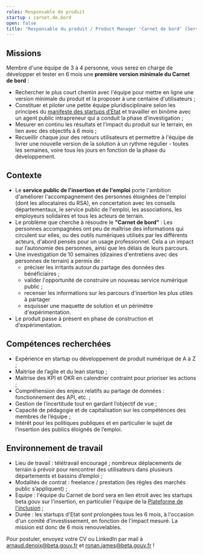 ```yaml
---
roles: Responsable de produit 
startup : carnet.de.bord
open: false
title: "Responsable du produit / Product Manager 'Carnet de bord' (Service Public de l’Insertion et de l’Emploi)"
---
```


## Missions 
Membre d'une équipe de 3 à 4 personne, vous serez en charge de développer et tester en 6 mois une **première version minimale du Carnet de bord** :
- Rechercher le plus court chemin avec l'équipe pour mettre en ligne une version minimale du produit et la proposer à une centaine d'utilisateurs  ; 
- Constituer et piloter une petite équipe pluridisciplinaire selon les principes du [manifeste des startups d’Etat](https://beta.gouv.fr/approche/manifeste) et travailler en binôme avec un agent public intrapreneur qui a conduit la phase d'investigation  ;  
- Mesurer en continu les résultats et l'impact du produit sur le terrain, en lien avec des objectifs à 6 mois ; 
- Recueillir chaque jour des retours utilisateurs et permettre à l'équipe de livrer une nouvelle version de la solution à un rythme régulier - toutes les semaines, voire tous les jours en fonction de la phase du développement.  
  

## Contexte
- Le **service public de l'insertion et de l'emploi** porte l'ambition d'améliorer l'accompagnement des personnes éloignées de l'emploi (dont les allocataires du RSA), en concertation avec les conseils départementaux, le service public de l'emploi, les associations, les employeurs solidaires et tous les acteurs de terrain.
- Le problème que cherche à résoudre le **"Carnet de bord"** : Les personnes accompagnées ont peu de maîtrise des informations qui circulent sur elles, ou des outils numériques utilisés par les différents acteurs, d'abord pensés pour un usage professionnel. Cela a un impact sur l’autonomie des personnes, ainsi que les délais de leurs parcours.  
- Une investigation de 10 semaines (dizaines d'entretiens avec des personnes de terrain) a permis de : 
    - préciser les irritants autour du partage des données des bénéficiaires ; 
    - valider l'opportunité de construire un nouveau service numérique public ;
    - recenser les informations sur les parcours d'insertion les plus utiles à partager
    - esquisser une maquette de solution et un périmètre d'expérimentation. 
- Le produit passe à présent en phase de construction et d'expérimentation. 

## Compétences recherchées     

* Expérience en startup ou développement de produit numérique de A à Z ;
* Maitrise de l’agile et du lean startup ;
* Maitrise des KPI et OKR en calendrier contraint pour prioriser les actions ;
* Compréhension des enjeux relatifs au partage de données : fonctionnement des API, etc. ;
* Gestion de l’incertitude tout en gardant l’objectif de vue ;
* Capacité de pédagogie et de capitalisation sur les compéténces des membres de l’équipe ;
* Intérêt pour les politiques publiques et en particulier le sujet de l’insertion des publics éloignés de l’emploi. 

## Environnement de travail   
- Lieu de travail : télétravail encouragé ; nombreux déplacements de terrain à prévoir pour rencontrer des utilisateurs dans plusieurs départements et bassins d’emploi ;
- Modalités de contrat : freelance / prestation (les règles des marchés public s’appliquent) ;
- Equipe : l'équipe du Carnet de bord sera en lien étroit avec les startups beta.gouv sur l'insertion, en particulier l'équipe de la [Plateforme de l'inclusion](https://beta.gouv.fr/startups/itou.html) ;  
- Durée : les startups d'Etat sont prolongées tous les 6 mois, à l'occasion d'un comité d'investissement, en fonction de l'impact mesuré. La mission est donc de 6 mois renouvelables.     

Pour postuler, envoyez votre CV ou LinkedIn par mail à arnaud.denoix@beta.gouv.fr et ronan.james@beta.gouv.fr !


